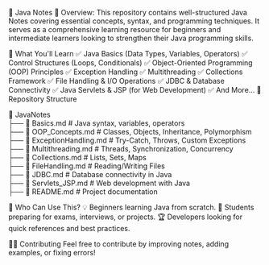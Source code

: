 📘 Java Notes
📌 Overview: This repository contains well-structured Java Notes covering essential concepts, syntax, and programming techniques. It serves as a comprehensive learning resource for beginners and intermediate learners looking to strengthen their Java programming skills.

📌 What You'll Learn
✅ Java Basics (Data Types, Variables, Operators)
✅ Control Structures (Loops, Conditionals)
✅ Object-Oriented Programming (OOP) Principles
✅ Exception Handling
✅ Multithreading
✅ Collections Framework
✅ File Handling & I/O Operations
✅ JDBC & Database Connectivity
✅ Java Servlets & JSP (for Web Development)
✅ And More...
📂 Repository Structure


📁 JavaNotes  
 ├── 📄 Basics.md           # Java syntax, variables, operators  
 ├── 📄 OOP_Concepts.md     # Classes, Objects, Inheritance, Polymorphism  
 ├── 📄 ExceptionHandling.md # Try-Catch, Throws, Custom Exceptions  
 ├── 📄 Multithreading.md    # Threads, Synchronization, Concurrency  
 ├── 📄 Collections.md       # Lists, Sets, Maps  
 ├── 📄 FileHandling.md      # Reading/Writing Files  
 ├── 📄 JDBC.md              # Database connectivity in Java  
 ├── 📄 Servlets_JSP.md      # Web development with Java  
 ├── 📄 README.md            # Project documentation  



🎯 Who Can Use This?
💡 Beginners learning Java from scratch.
🎯 Students preparing for exams, interviews, or projects.
🏆 Developers looking for quick references and best practices.


👨‍💻 Contributing
Feel free to contribute by improving notes, adding examples, or fixing errors!

